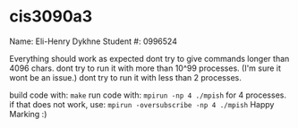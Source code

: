# cis3090a3
Name: Eli-Henry Dykhne
Student #: 0996524

Everything should work as expected
dont try to give commands longer than 4096 chars.
dont try to run it with more than 10^99 processes. (I'm sure it wont be an issue.)
dont try to run it with less than 2 processes.

build code with: `make`
run code with: `mpirun -np 4 ./mpish` for 4 processes.
if that does not work, use: `mpirun -oversubscribe -np 4 ./mpish`
Happy Marking :)